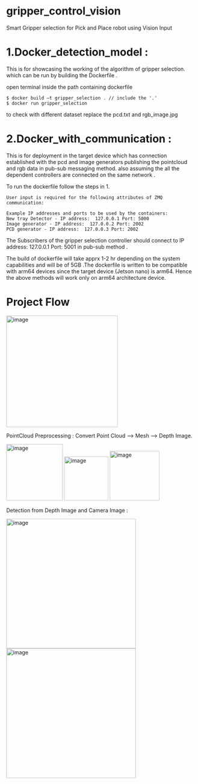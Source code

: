 # gripper_control_vision
Smart Gripper selection for Pick and Place robot using Vision Input



# 1.Docker_detection_model : 
This is for showcasing the working of the algorithm of gripper selection.
which can be run by building the Dockerfile .

open terminal inside the path containing dockerfile
 
	$ docker build –t gripper_selection . // include the '.'
	$ docker run gripper_selection
	
to check with different dataset replace the pcd.txt and rgb_image.jpg 

# 2.Docker_with_communication : 
This is for deployment in the target device which has connection established with the pcd and image generators publishing the pointcloud and rgb data in pub-sub messaging method. also assuming the all the dependent controllers are connected on the same network .

To run the dockerfile follow the steps in 1.

	User input is required for the following attributes of ZMQ communication: 

	Example IP addresses and ports to be used by the containers: 
	New tray Detector - IP address:  127.0.0.1 Port: 5000
	Image generator - IP address:  127.0.0.2 Port: 2002
	PCD generator - IP address:  127.0.0.3 Port: 2002

The Subscribers of the gripper selection controller should  connect to IP address:  127.0.0.1  Port: 5001 in pub-sub method .

The build of dockerfile will take apprx 1-2 hr depending on the system capabilities and will be of 5GB .The dockerfile is written to be compatible with arm64 devices since the target device (Jetson nano) is arm64. Hence the above methods will work only on arm64 architecture device.



# Project Flow 

<img width="296" alt="image" src="https://user-images.githubusercontent.com/102171203/159884461-d54718ee-d5f7-4202-8dc6-4a73e7010306.png">

PointCloud Preprocessing : Convert Point Cloud --> Mesh --> Depth Image.



<img width="150" alt="image" src="https://user-images.githubusercontent.com/102171203/159885395-75aead31-178f-41c3-8c7e-63d293655aa9.png">  <img width="117" alt="image" src="https://user-images.githubusercontent.com/102171203/159885436-6df99a0e-15fa-4a1d-bc83-936d293d0e43.png"> 
<img width="132" alt="image" src="https://user-images.githubusercontent.com/102171203/159885476-465fa151-20eb-440d-9814-494e8e861ae9.png">


Detection from Depth Image and Camera Image :

<img width="344" alt="image" src="https://user-images.githubusercontent.com/102171203/159886562-fff3bc26-536b-4e8c-80e6-d5fb7ef85aca.png">	<img width="344" alt="image" src="https://user-images.githubusercontent.com/102171203/159886734-18f5a4b1-6bd6-4129-96e2-00a5b62c6410.png">





	
